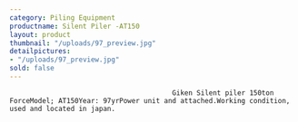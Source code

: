 ```yaml
---
category: Piling Equipment
productname: Silent Piler -AT150
layout: product
thumbnail: "/uploads/97_preview.jpg"
detailpictures:
- "/uploads/97_preview.jpg"
sold: false
---
```


                                            Giken Silent piler 150ton ForceModel; AT150Year: 97yrPower unit and attached.Working condition, used and located in japan.

